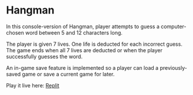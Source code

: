 # Hangman
In this console-version of Hangman, player attempts to guess a computer-chosen word between 5 and 12 characters long. 

The player is given 7 lives. One life is deducted for each incorrect guess. The game ends when all 7 lives are deducted or when the player successfully guesses the word.

An in-game save feature is implemented so a player can load a previously-saved game or save a current game for later.

Play it live here: [Replit](https://replit.com/@Conjurer/Hangman)
